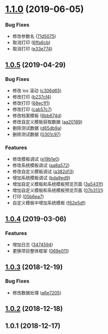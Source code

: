 # [1.1.0](http://115.159.76.241/office/office-mobile/compare/v1.0.5...v1.1.0) (2019-06-05)


### Bug Fixes

* 修改参数名 ([71d5075](http://115.159.76.241/office/office-mobile/commits/71d5075))
* 取消打印 ([6ffa6cb](http://115.159.76.241/office/office-mobile/commits/6ffa6cb))
* 取消打印 ([e33e774](http://115.159.76.241/office/office-mobile/commits/e33e774))



## [1.0.5](http://115.159.76.241/office/office-mobile/compare/v1.0.4...v1.0.5) (2019-04-29)


### Bug Fixes

* 修改 ios 滚动 ([c306d65](http://115.159.76.241/office/office-mobile/commits/c306d65))
* 修改打印 ([b237cf4](http://115.159.76.241/office/office-mobile/commits/b237cf4))
* 修改打印 ([68ec1f1](http://115.159.76.241/office/office-mobile/commits/68ec1f1))
* 修改打印 ([cab57c7](http://115.159.76.241/office/office-mobile/commits/cab57c7))
* 修改档案模板 ([6bb674d](http://115.159.76.241/office/office-mobile/commits/6bb674d))
* 修改自定义模板获取数据 ([aa20189](http://115.159.76.241/office/office-mobile/commits/aa20189))
* 删除测试数据 ([d65db9a](http://115.159.76.241/office/office-mobile/commits/d65db9a))
* 删除测试数据 ([0301c97](http://115.159.76.241/office/office-mobile/commits/0301c97))


### Features

* 修改模板调试 ([e19b1e0](http://115.159.76.241/office/office-mobile/commits/e19b1e0))
* 修改系统模板调试 ([aa8a572](http://115.159.76.241/office/office-mobile/commits/aa8a572))
* 修改自定义模板调试 ([a382d13](http://115.159.76.241/office/office-mobile/commits/a382d13))
* 增加系统模板调试 ([bda9ed9](http://115.159.76.241/office/office-mobile/commits/bda9ed9))
* 增加自定义模板和系统模板预览页面 ([3a5431f](http://115.159.76.241/office/office-mobile/commits/3a5431f))
* 增加自定义模板和系统模板预览页面 ([07b3131](http://115.159.76.241/office/office-mobile/commits/07b3131))
* 打印 ([05b6ea7](http://115.159.76.241/office/office-mobile/commits/05b6ea7))
* 自定义模板中增加系统模板 ([f62e5df](http://115.159.76.241/office/office-mobile/commits/f62e5df))



## [1.0.4](http://115.159.76.241/office/office-mobile/compare/v1.0.3...v1.0.4) (2019-03-06)


### Features

* 增加日志 ([3474594](http://115.159.76.241/office/office-mobile/commits/3474594))
* 更换项目整体框架 ([069e011](http://115.159.76.241/office/office-mobile/commits/069e011))



## [1.0.3](http://115.159.76.241/office/office-mobile/compare/v1.0.2...v1.0.3) (2018-12-19)


### Bug Fixes

* 修改数据处理 ([a6e7205](http://115.159.76.241/office/office-mobile/commits/a6e7205))



## [1.0.2](http://115.159.76.241/office/office-mobile/compare/v1.0.1...v1.0.2) (2018-12-18)



## 1.0.1 (2018-12-17)



